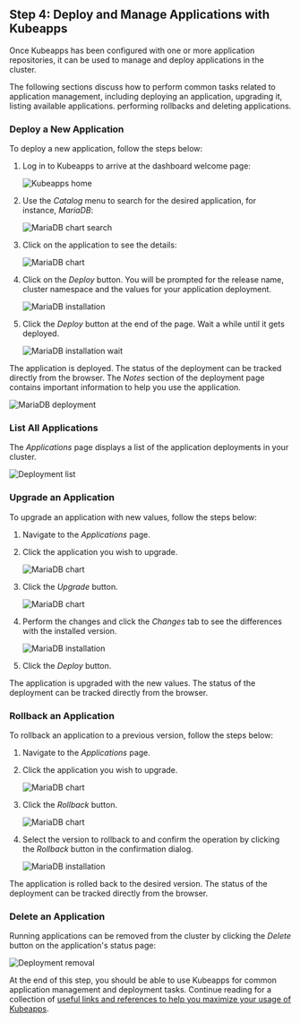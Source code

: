 ## Step 4: Deploy and Manage Applications with Kubeapps

Once Kubeapps has been configured with one or more application repositories, it can be used to manage and deploy applications in the cluster.

The following sections discuss how to perform common tasks related to application management, including deploying an application, upgrading it, listing available applications. performing rollbacks and deleting applications.

### Deploy a New Application

To deploy a new application, follow the steps below:

1. Log in to Kubeapps to arrive at the dashboard welcome page:

   ![Kubeapps home](./img/kubeapps-applications-empty.png)

2. Use the _Catalog_ menu to search for the desired application, for instance, _MariaDB_:

   ![MariaDB chart search](./img/kubeapps-catalog-search.png)

3. Click on the application to see the details:

   ![MariaDB chart](./img/kubeapps-chart-mariadb.png)

4. Click on the _Deploy_ button. You will be prompted for the release name, cluster namespace and the values for your application deployment.

   ![MariaDB installation](./img/kubeapps-chart-mariadb-deploy.png)

5. Click the _Deploy_ button at the end of the page. Wait a while until it gets deployed.

   ![MariaDB installation wait](./img/kubeapps-chart-mariadb-wait.png)

The application is deployed. The status of the deployment can be tracked directly from the browser. The _Notes_ section of the deployment page contains important information to help you use the application.

![MariaDB deployment](./img/kubeapps-chart-mariadb-deployed.png)

### List All Applications

The _Applications_ page displays a list of the application deployments in your cluster.

![Deployment list](./img/kubeapps-applications-one.png)

### Upgrade an Application

To upgrade an application with new values, follow the steps below:

1. Navigate to the _Applications_ page.
2. Click the application you wish to upgrade.

   ![MariaDB chart](./img/kubeapps-chart-mariadb-deployed.png)

3. Click the _Upgrade_ button.

   ![MariaDB chart](./img/kubeapps-chart-mariadb-deployed.png)

4. Perform the changes and click the _Changes_ tab to see the differences with the installed version.

   ![MariaDB installation](./img/kubeapps-chart-mariadb-upgrade.png)

5. Click the _Deploy_ button.

The application is upgraded with the new values. The status of the deployment can be tracked directly from the browser.

### Rollback an Application

To rollback an application to a previous version, follow the steps below:

1. Navigate to the _Applications_ page.
2. Click the application you wish to upgrade.

   ![MariaDB chart](./img/kubeapps-chart-mariadb-deployed.png)

3. Click the _Rollback_ button.

   ![MariaDB chart](./img/kubeapps-chart-mariadb-deployed.png)

4. Select the version to rollback to and confirm the operation by clicking the _Rollback_ button in the confirmation dialog.

   ![MariaDB installation](./img/kubeapps-chart-mariadb-rollback.png)

The application is rolled back to the desired version. The status of the deployment can be tracked directly from the browser.

### Delete an Application

Running applications can be removed from the cluster by clicking the _Delete_ button on the application's status page:

![Deployment removal](./img/kubeapps-chart-mariadb-delete.png)

At the end of this step, you should be able to use Kubeapps for common application management and deployment tasks. Continue reading for a collection of [useful links and references to help you maximize your usage of Kubeapps](./conclusion.md).
